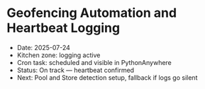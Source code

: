 # Geofencing Automation and Heartbeat Logging

- Date: 2025-07-24
- Kitchen zone: logging active
- Cron task: scheduled and visible in PythonAnywhere
- Status: On track — heartbeat confirmed
- Next: Pool and Store detection setup, fallback if logs go silent
